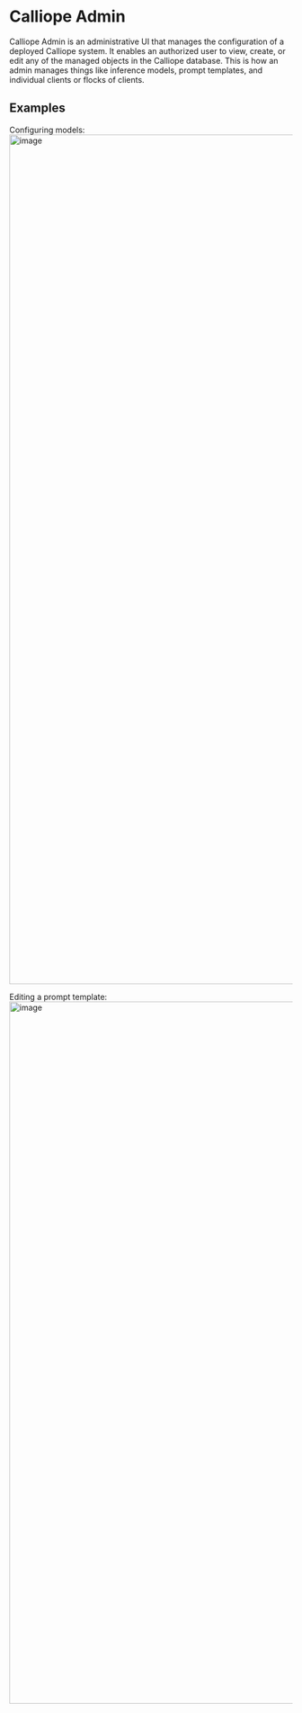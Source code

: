 # Calliope Admin
Calliope Admin is an administrative UI that manages the configuration of a deployed Calliope system. It enables an authorized user to view, create, or edit any of the managed objects in the Calliope database. This is how an admin manages things like inference models, prompt templates, and individual clients or flocks of clients.

## Examples

Configuring models:
<img width="1510" alt="image" src="https://github.com/chrisimmel/calliope/assets/17924059/2cd13a5d-a9bd-472c-a0d3-58eef9f6c3a4">

Editing a prompt template:
<img width="1248" alt="image" src="https://github.com/chrisimmel/calliope/assets/17924059/d0d373e0-ec42-489d-a466-ea77d5a9eab7">
